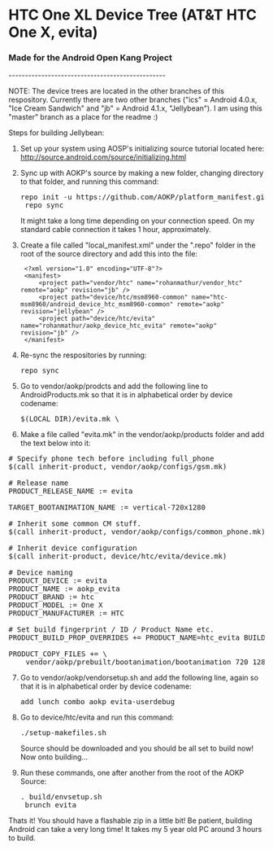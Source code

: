 <h1>HTC One XL Device Tree (AT&T HTC One X, evita)</h1>
<h3>Made for the Android Open Kang Project</h3>
------------------------------------------------

NOTE: The device trees are located in the other branches of this respository. Currently there are two other branches ("ics" = Android 4.0.x, "Ice Cream Sandwich" and "jb" = Android 4.1.x, "Jellybean"). I am using this "master" branch as a place for the readme :)

Steps for building Jellybean:

1. Set up your system using AOSP's initializing source tutorial located here: http://source.android.com/source/initializing.html
2. Sync up with AOKP's source by making a new folder, changing directory to that folder, and running this command:

    <pre>repo init -u https://github.com/AOKP/platform_manifest.git -b jb
    repo sync</pre>

    It might take a long time depending on your connection speed. On my standard cable connection it takes 1 hour, approximately.

3. Create a file called "local_manifest.xml" under the ".repo" folder in the root of the source directory and add this into the file:

        <?xml version="1.0" encoding="UTF-8"?>
        <manifest>
            <project path="vendor/htc" name="rohanmathur/vendor_htc" remote="aokp" revision="jb" />
            <project path="device/htc/msm8960-common" name="htc-msm8960/android_device_htc_msm8960-common" remote="aokp" revision="jellybean" />
            <project path="device/htc/evita" name="rohanmathur/aokp_device_htc_evita" remote="aokp" revision="jb" />
        </manifest>

4. Re-sync the respositories by running:

    <pre>repo sync</pre>

5. Go to vendor/aokp/prodcts and add the following line to AndroidProducts.mk so that it is in alphabetical order by device codename:

    <pre>$(LOCAL_DIR)/evita.mk \</pre>

6. Make a file called "evita.mk" in the vendor/aokp/products folder and add the text below into it:

<pre># Specify phone tech before including full_phone
$(call inherit-product, vendor/aokp/configs/gsm.mk)

# Release name
PRODUCT_RELEASE_NAME := evita

TARGET_BOOTANIMATION_NAME := vertical-720x1280

# Inherit some common CM stuff.
$(call inherit-product, vendor/aokp/configs/common_phone.mk)

# Inherit device configuration
$(call inherit-product, device/htc/evita/device.mk)

# Device naming
PRODUCT_DEVICE := evita
PRODUCT_NAME := aokp_evita
PRODUCT_BRAND := htc
PRODUCT_MODEL := One X
PRODUCT_MANUFACTURER := HTC

# Set build fingerprint / ID / Product Name etc.
PRODUCT_BUILD_PROP_OVERRIDES += PRODUCT_NAME=htc_evita BUILD_FINGERPRINT=cingular_us/evita/evita:4.1.1/JRO03H/54373.1:user/test-keys PRIVATE_BUILD_DESC="1.85.502.1 CL54373 test-keys" BUILD_NUMBER=47741

PRODUCT_COPY_FILES += \
    vendor/aokp/prebuilt/bootanimation/bootanimation_720_1280.zip:system/media/bootanimation.zip </pre>

7. Go to vendor/aokp/vendorsetup.sh and add the following line, again so that it is in alphabetical order by device codename:

    <pre>add_lunch_combo aokp_evita-userdebug</pre>
    
8. Go to device/htc/evita and run this command:

    <pre>./setup-makefiles.sh</pre>
    
    Source should be downloaded and you should be all set to build now! Now onto building...
    
9. Run these commands, one after another from the root of the AOKP Source:

    <pre>. build/envsetup.sh
    brunch evita</pre>
    
Thats it! You should have a flashable zip in a little bit! Be patient, building Android can take a very long time! It takes my 5 year old PC around 3 hours to build.